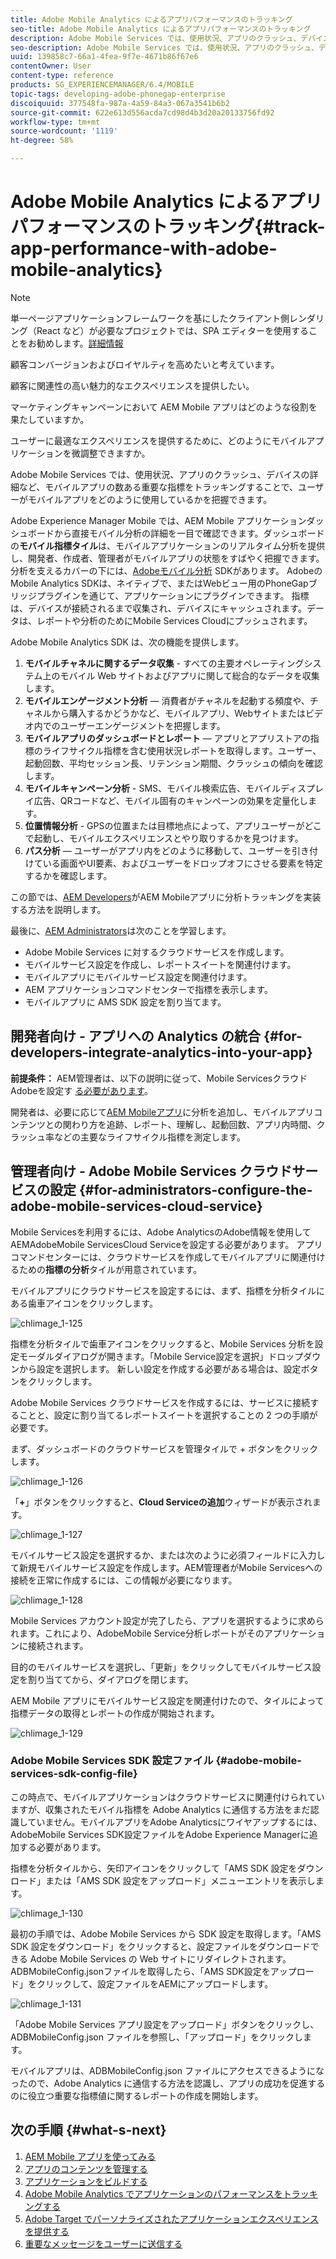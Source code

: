 ```yaml
---
title: Adobe Mobile Analytics によるアプリパフォーマンスのトラッキング
seo-title: Adobe Mobile Analytics によるアプリパフォーマンスのトラッキング
description: Adobe Mobile Services では、使用状況、アプリのクラッシュ、デバイスの詳細など、モバイルアプリの数ある重要な指標をトラッキングすることで、ユーザーがモバイルアプリをどのように使用しているかを把握できます。このページでは、この機能について詳しく見ていきます。
seo-description: Adobe Mobile Services では、使用状況、アプリのクラッシュ、デバイスの詳細など、モバイルアプリの数ある重要な指標をトラッキングすることで、ユーザーがモバイルアプリをどのように使用しているかを把握できます。このページでは、この機能について詳しく見ていきます。
uuid: 139858c7-66a1-4fea-9f7e-4671b86f67e6
contentOwner: User
content-type: reference
products: SG_EXPERIENCEMANAGER/6.4/MOBILE
topic-tags: developing-adobe-phonegap-enterprise
discoiquuid: 377548fa-987a-4a59-84a3-067a3541b6b2
source-git-commit: 622e613d556acda7cd98d4b3d20a20133756fd92
workflow-type: tm+mt
source-wordcount: '1119'
ht-degree: 58%

---
```



# Adobe Mobile Analytics によるアプリパフォーマンスのトラッキング{#track-app-performance-with-adobe-mobile-analytics}

>[!NOTE]
>
>単一ページアプリケーションフレームワークを基にしたクライアント側レンダリング（React など）が必要なプロジェクトでは、SPA エディターを使用することをお勧めします。[詳細情報](/help/sites-developing/spa-overview.md)

顧客コンバージョンおよびロイヤルティを高めたいと考えています。

顧客に関連性の高い魅力的なエクスペリエンスを提供したい。

マーケティングキャンペーンにおいて AEM Mobile アプリはどのような役割を果たしていますか。

ユーザーに最適なエクスペリエンスを提供するために、どのようにモバイルアプリケーションを微調整できますか。

Adobe Mobile Services では、使用状況、アプリのクラッシュ、デバイスの詳細など、モバイルアプリの数ある重要な指標をトラッキングすることで、ユーザーがモバイルアプリをどのように使用しているかを把握できます。

Adobe Experience Manager Mobile では、AEM Mobile アプリケーションダッシュボードから直接モバイル分析の詳細を一目で確認できます。ダッシュボードの&#x200B;**モバイル指標タイル**&#x200B;は、モバイルアプリケーションのリアルタイム分析を提供し、開発者、作成者、管理者がモバイルアプリの状態をすばやく把握できます。 分析を支えるカバーの下には、[Adobeモバイル分析](https://www.adobe.com/ca/solutions/digital-analytics/mobile-web-apps-analytics.html) SDKがあります。 AdobeのMobile Analytics SDKは、ネイティブで、またはWebビュー用のPhoneGapブリッジプラグインを通じて、アプリケーションにプラグインできます。 指標は、デバイスが接続されるまで収集され、デバイスにキャッシュされます。データは、レポートや分析のためにMobile Services Cloudにプッシュされます。

Adobe Mobile Analytics SDK は、次の機能を提供します。

1. **モバイルチャネルに関するデータ収集** - すべての主要オペレーティングシステム上のモバイル Web サイトおよびアプリに関して総合的なデータを収集します。
1. **モバイルエンゲージメント分析**  — 消費者がチャネルを起動する頻度や、チャネルから購入するかどうかなど、モバイルアプリ、Webサイトまたはビデオ内でのユーザーエンゲージメントを把握します。
1. **モバイルアプリのダッシュボードとレポート**  — アプリとアプリストアの指標のライフサイクル指標を含む使用状況レポートを取得します。ユーザー、起動回数、平均セッション長、リテンション期間、クラッシュの傾向を確認します。
1. **モバイルキャンペーン分析**  - SMS、モバイル検索広告、モバイルディスプレイ広告、QRコードなど、モバイル固有のキャンペーンの効果を定量化します。
1. **位置情報分析**  - GPSの位置または目標地点によって、アプリユーザーがどこで起動し、モバイルエクスペリエンスとやり取りするかを見つけます。
1. **パス分析**  — ユーザーがアプリ内をどのように移動して、ユーザーを引き付けている画面やUI要素、およびユーザーをドロップオフにさせる要素を特定するかを確認します。

この節では、[AEM Developers](#developers)がAEM Mobileアプリに分析トラッキングを実装する方法を説明します。

最後に、[AEM Administrators](#administrators)は次のことを学習します。

* Adobe Mobile Services に対するクラウドサービスを作成します。
* モバイルサービス設定を作成し、レポートスイートを関連付けます。
* モバイルアプリにモバイルサービス設定を関連付けます。
* AEM アプリケーションコマンドセンターで指標を表示します。
* モバイルアプリに AMS SDK 設定を割り当てます。

## 開発者向け - アプリへの Analytics の統合  {#for-developers-integrate-analytics-into-your-app}

**前提条件：** AEM管理者は、以下の説明に従って、Mobile ServicesクラウドAdobeを設定す [る必要があります](#amscloudserviceconfig)。

開発者は、必要に応じて[AEM Mobileアプリ](/help/mobile/phonegap-add-analytics-to-apps.md)に分析を追加し、モバイルアプリコンテンツとの関わり方を追跡、レポート、理解し、起動回数、アプリ内時間、クラッシュ率などの主要なライフサイクル指標を測定します。

## 管理者向け - Adobe Mobile Services クラウドサービスの設定 {#for-administrators-configure-the-adobe-mobile-services-cloud-service}

Mobile Servicesを利用するには、Adobe AnalyticsのAdobe情報を使用してAEMAdobeMobile ServicesCloud Serviceを設定する必要があります。 アプリコマンドセンターには、クラウドサービスを作成してモバイルアプリに関連付けるための&#x200B;**指標の分析**&#x200B;タイルが用意されています。

モバイルアプリにクラウドサービスを設定するには、まず、指標を分析タイルにある歯車アイコンをクリックします。

![chlimage_1-125](assets/chlimage_1-125.png)

指標を分析タイルで歯車アイコンをクリックすると、Mobile Services 分析を設定モーダルダイアログが開きます。「Mobile Service設定を選択」ドロップダウンから設定を選択します。 新しい設定を作成する必要がある場合は、設定ボタンをクリックします。

Adobe Mobile Services クラウドサービスを作成するには、サービスに接続することと、設定に割り当てるレポートスイートを選択することの 2 つの手順が必要です。

まず、ダッシュボードのクラウドサービスを管理タイルで + ボタンをクリックします。

![chlimage_1-126](assets/chlimage_1-126.png)

「**+**」ボタンをクリックすると、**Cloud Serviceの追加**&#x200B;ウィザードが表示されます。

![chlimage_1-127](assets/chlimage_1-127.png)

モバイルサービス設定を選択するか、または次のように必須フィールドに入力して新規モバイルサービス設定を作成します。AEM管理者がMobile Servicesへの接続を正常に作成するには、この情報が必要になります。

![chlimage_1-128](assets/chlimage_1-128.png)

Mobile Services アカウント設定が完了したら、アプリを選択するように求められます。これにより、AdobeMobile Service分析レポートがそのアプリケーションに接続されます。

目的のモバイルサービスを選択し、「更新」をクリックしてモバイルサービス設定を割り当ててから、ダイアログを閉じます。

AEM Mobile アプリにモバイルサービス設定を関連付けたので、タイルによって指標データの取得とレポートの作成が開始されます。

![chlimage_1-129](assets/chlimage_1-129.png)

### Adobe Mobile Services SDK 設定ファイル {#adobe-mobile-services-sdk-config-file}

この時点で、モバイルアプリケーションはクラウドサービスに関連付けられていますが、収集されたモバイル指標を Adobe Analytics に通信する方法をまだ認識していません。モバイルアプリをAdobe Analyticsにワイヤアップするには、AdobeMobile Services SDK設定ファイルをAdobe Experience Managerに追加する必要があります。

指標を分析タイルから、矢印アイコンをクリックして「AMS SDK 設定をダウンロード」または「AMS SDK 設定をアップロード」メニューエントリを表示します。

![chlimage_1-130](assets/chlimage_1-130.png)

最初の手順では、Adobe Mobile Services から SDK 設定を取得します。「AMS SDK 設定をダウンロード」をクリックすると、設定ファイルをダウンロードできる Adobe Mobile Services の Web サイトにリダイレクトされます。ADBMobileConfig.jsonファイルを取得したら、「AMS SDK設定をアップロード」をクリックして、設定ファイルをAEMにアップロードします。

![chlimage_1-131](assets/chlimage_1-131.png)

「Adobe Mobile Services アプリ設定をアップロード」ボタンをクリックし、ADBMobileConfig.json ファイルを参照し、「アップロード」をクリックします。

モバイルアプリは、ADBMobileConfig.json ファイルにアクセスできるようになったので、Adobe Analytics に通信する方法を認識し、アプリの成功を促進するのに役立つ重要な指標値に関するレポートの作成を開始します。

## 次の手順  {#what-s-next}

1. [AEM Mobile アプリを使ってみる](/help/mobile/starting-aem-phonegap-app.md)
1. [アプリのコンテンツを管理する](/help/mobile/phonegap-manage-app-content.md)
1. [アプリケーションをビルドする](/help/mobile/building-app-mobile-phonegap.md)
1. [Adobe Mobile Analytics でアプリケーションのパフォーマンスをトラッキングする](/help/mobile/phonegap-intro-to-app-analytics.md)
1. [Adobe Target でパーソナライズされたアプリケーションエクスペリエンスを提供する](/help/mobile/phonegap-aem-mobile-content-personalization.md)
1. [重要なメッセージをユーザーに送信する](/help/mobile/phonegap-push-notifications.md)